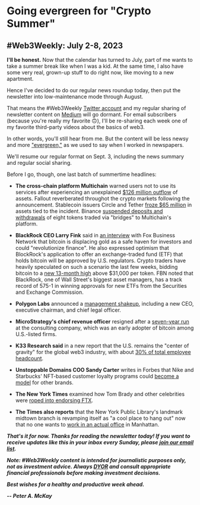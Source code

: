 # Going evergreen for "Crypto Summer"
## #Web3Weekly: July 2-8, 2023

**I'll be honest.** Now that the calendar has turned to July, part of me wants to take a summer break like when I was a kid. At the same time, I also have some very real, grown-up stuff to do right now, like moving to a new apartment.

Hence I've decided to do our regular news roundup today, then put the newsletter into low-maintenance mode through August.

That means the #Web3Weekly [Twitter account](https://twitter.com/web3weekly) and my regular sharing of newsletter content on [Medium](https://medium.com/@peteramckay) will go dormant. For email subscribers (because you're really my favorite 🙃), I'll be re-sharing each week one of my favorite third-party videos about the basics of web3.

In other words, you'll still hear from me. But the content will be less newsy and more ["evergreen,"](https://www.urbandictionary.com/define.php?term=evergreen) as we used to say when I worked in newspapers.

We'll resume our regular format on Sept. 3, including the news summary and regular social sharing.

Before I go, though, one last batch of summertime headlines:

- **The cross-chain platform Multichain** warned users not to use its services after experiencing an unexplained [$126 million outflow](https://www.theblock.co/post/238299/multichain-warning-outflow) of assets. Fallout reverberated throughot the crypto markets following the announcement. Stablecoin issuers Circle and Tether [froze $65 million](https://www.tradingview.com/news/cointelegraph:d2b740eb2094b:0-circle-tether-freezes-over-65m-in-assets-transferred-from-multichain/) in assets tied to the incident. Binance [suspended deposits and withdrawals](https://www.benzinga.com/23/07/33132921/binance-withdraws-support-for-several-tokens-with-links-to-the-multichain-bridge) of eight tokens traded via "bridges" to Multichain's platform.

- **BlackRock CEO Larry Fink** said in [an interview](https://www.youtube.com/watch?v=cX4FvW_Ph_sremarks) with Fox Business Network that bitcoin is displacing gold as a safe haven for investors and could "revolutionize finance". He also expressed optimism that BlockRock's application to offer an exchange-traded fund (ETF) that holds bitcoin will be approved by U.S. regulators. Crypto traders have heavily speculated on such a scenario the last few weeks, bidding bitcoin to a [new 13-month high](https://www.forbes.com/sites/indiarice/2023/07/06/bitcoin-price-briefly-hits-13-month-high-as-blackrock-ceo-fuels-etf-fervor/) above $31,000 per token. FBN noted that BlackRock, one of Wall Street's biggest asset managers, has a track record of 575-1 in winning approvals for new ETFs from the Securities and Exchange Commission.

- **Polygon Labs** announced a [management shakeup](https://www.theblock.co/post/238409/polygon-labs-new-ceo-marc-boiron), including a new CEO, executive chairman, and chief legal officer.

- **MicroStrategy's chief revenue officer** resigned after a [seven-year run](https://www.theblock.co/post/238339/microstrategy-chief-revenue-officer-resigns-after-nearly-seven-years-there) at the consulting company, which was an early adopter of bitcoin among U.S.-listed firms.

- **K33 Research said** in a new report that the U.S. remains the "center of gravity" for the global web3 industry, with about [30% of total employee headcount](https://decrypt.co/147665/us-still-center-of-gravity-for-crypto-industry-says-k33-research).

- **Unstoppable Domains COO Sandy Carter** writes in Forbes that Nike and Starbucks' NFT-based customer loyalty programs could [become a model](https://www.forbes.com/sites/digital-assets/2023/07/07/how-companies-like-starbucks-and-nike-are-innovating-with-web3-customer-loyalty-programs/) for other brands.

- **The New York Times** examined how Tom Brady and other celebrities were [roped into endorsing FTX](https://www.nytimes.com/2023/07/06/technology/tom-brady-crypto-ftx.html).

- **The Times also reports** that the New York Public Library's landmark midtown branch is revamping itself as "a cool place to hang out" now that no one wants to [work in an actual office](https://www.nytimes.com/2023/07/07/nyregion/ny-public-library.html) in Manhattan.

_**That's it for now. Thanks for reading the newsletter today! If you want to receive updates like this in your inbox every Sunday, please [join our email list](https://w3w.news).**_

_**Note: #Web3Weekly content is intended for journalistic purposes only, not as investment advice. Always [DYOR](https://www.urbandictionary.com/define.php?term=DYOR) and consult appropriate financial professionals before making investment decisions.**_

_**Best wishes for a healthy and productive week ahead.**_  

_**-- Peter A. McKay**_
